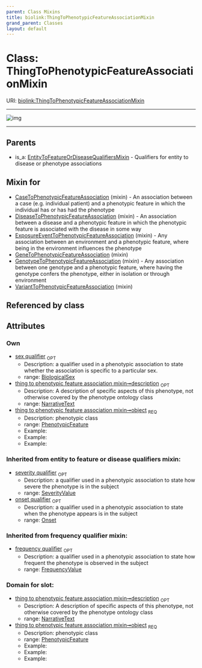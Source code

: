 ```yaml
---
parent: Class Mixins
title: biolink:ThingToPhenotypicFeatureAssociationMixin
grand_parent: Classes
layout: default
---
```


# Class: ThingToPhenotypicFeatureAssociationMixin




URI: [biolink:ThingToPhenotypicFeatureAssociationMixin](https://w3id.org/biolink/vocab/ThingToPhenotypicFeatureAssociationMixin)


---

![img](http://yuml.me/diagram/nofunky;dir:TB/class/[PhenotypicFeature]%3Cobject%201..1-%20[ThingToPhenotypicFeatureAssociationMixin%7Cdescription:narrative_text%20%3F],[BiologicalSex]%3Csex%20qualifier%200..1-++[ThingToPhenotypicFeatureAssociationMixin],[VariantToPhenotypicFeatureAssociation]uses%20-.-%3E[ThingToPhenotypicFeatureAssociationMixin],[GenotypeToPhenotypicFeatureAssociation]uses%20-.-%3E[ThingToPhenotypicFeatureAssociationMixin],[GeneToPhenotypicFeatureAssociation]uses%20-.-%3E[ThingToPhenotypicFeatureAssociationMixin],[ExposureEventToPhenotypicFeatureAssociation]uses%20-.-%3E[ThingToPhenotypicFeatureAssociationMixin],[DiseaseToPhenotypicFeatureAssociation]uses%20-.-%3E[ThingToPhenotypicFeatureAssociationMixin],[CaseToPhenotypicFeatureAssociation]uses%20-.-%3E[ThingToPhenotypicFeatureAssociationMixin],[EntityToFeatureOrDiseaseQualifiersMixin]%5E-[ThingToPhenotypicFeatureAssociationMixin],[VariantToPhenotypicFeatureAssociation],[SeverityValue],[PhenotypicFeature],[Onset],[GenotypeToPhenotypicFeatureAssociation],[GeneToPhenotypicFeatureAssociation],[FrequencyValue],[ExposureEventToPhenotypicFeatureAssociation],[EntityToFeatureOrDiseaseQualifiersMixin],[DiseaseToPhenotypicFeatureAssociation],[CaseToPhenotypicFeatureAssociation],[BiologicalSex])

---


## Parents

 *  is_a: [EntityToFeatureOrDiseaseQualifiersMixin](EntityToFeatureOrDiseaseQualifiersMixin.md) - Qualifiers for entity to disease or phenotype associations

## Mixin for

 * [CaseToPhenotypicFeatureAssociation](CaseToPhenotypicFeatureAssociation.md) (mixin)  - An association between a case (e.g. individual patient) and a phenotypic feature in which the individual has or has had the phenotype
 * [DiseaseToPhenotypicFeatureAssociation](DiseaseToPhenotypicFeatureAssociation.md) (mixin)  - An association between a disease and a phenotypic feature in which the phenotypic feature is associated with the disease in some way
 * [ExposureEventToPhenotypicFeatureAssociation](ExposureEventToPhenotypicFeatureAssociation.md) (mixin)  - Any association between an environment and a phenotypic feature, where being in the environment influences the phenotype
 * [GeneToPhenotypicFeatureAssociation](GeneToPhenotypicFeatureAssociation.md) (mixin) 
 * [GenotypeToPhenotypicFeatureAssociation](GenotypeToPhenotypicFeatureAssociation.md) (mixin)  - Any association between one genotype and a phenotypic feature, where having the genotype confers the phenotype, either in isolation or through environment
 * [VariantToPhenotypicFeatureAssociation](VariantToPhenotypicFeatureAssociation.md) (mixin) 

## Referenced by class


## Attributes


### Own

 * [sex qualifier](sex_qualifier.md)  <sub>OPT</sub>
    * Description: a qualifier used in a phenotypic association to state whether the association is specific to a particular sex.
    * range: [BiologicalSex](BiologicalSex.md)
 * [thing to phenotypic feature association mixin➞description](thing_to_phenotypic_feature_association_mixin_description.md)  <sub>OPT</sub>
    * Description: A description of specific aspects of this phenotype, not otherwise covered by the phenotype ontology class
    * range: [NarrativeText](types/NarrativeText.md)
 * [thing to phenotypic feature association mixin➞object](thing_to_phenotypic_feature_association_mixin_object.md)  <sub>REQ</sub>
    * Description: phenotypic class
    * range: [PhenotypicFeature](PhenotypicFeature.md)
    * Example:    
    * Example:    
    * Example:    

### Inherited from entity to feature or disease qualifiers mixin:

 * [severity qualifier](severity_qualifier.md)  <sub>OPT</sub>
    * Description: a qualifier used in a phenotypic association to state how severe the phenotype is in the subject
    * range: [SeverityValue](SeverityValue.md)
 * [onset qualifier](onset_qualifier.md)  <sub>OPT</sub>
    * Description: a qualifier used in a phenotypic association to state when the phenotype appears is in the subject
    * range: [Onset](Onset.md)

### Inherited from frequency qualifier mixin:

 * [frequency qualifier](frequency_qualifier.md)  <sub>OPT</sub>
    * Description: a qualifier used in a phenotypic association to state how frequent the phenotype is observed in the subject
    * range: [FrequencyValue](FrequencyValue.md)

### Domain for slot:

 * [thing to phenotypic feature association mixin➞description](thing_to_phenotypic_feature_association_mixin_description.md)  <sub>OPT</sub>
    * Description: A description of specific aspects of this phenotype, not otherwise covered by the phenotype ontology class
    * range: [NarrativeText](types/NarrativeText.md)
 * [thing to phenotypic feature association mixin➞object](thing_to_phenotypic_feature_association_mixin_object.md)  <sub>REQ</sub>
    * Description: phenotypic class
    * range: [PhenotypicFeature](PhenotypicFeature.md)
    * Example:    
    * Example:    
    * Example:    
